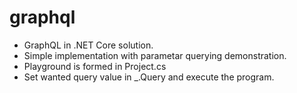 # graphql
- GraphQL in .NET Core solution.
- Simple implementation with parametar querying demonstration.
- Playground is formed in Project.cs 
- Set wanted query value in  _.Query and execute the program.
